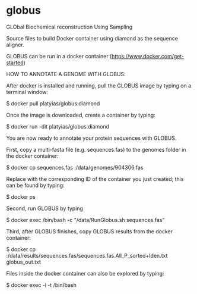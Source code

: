 # globus
GLObal Biochemical reconstruction Using Sampling

Source files to build Docker container using diamond as the sequence aligner.

GLOBUS can be run in a docker container (https://www.docker.com/get-started)

HOW TO ANNOTATE A GENOME WITH GLOBUS:

After docker is installed and running, pull the GLOBUS image by typing on a terminal window:

$ docker pull platyias/globus:diamond

Once the image is downloaded, create a container by typing:

$ docker run -dit platyias/globus:diamond

You are now ready to annotate your protein sequences with GLOBUS.

First, copy a multi-fasta file (e.g. sequences.fas) to the genomes folder in the docker container:

$ docker cp sequences.fas :/data/genomes/904306.fas

Replace with the corresponding ID of the container you just created; this can be found by typing:

$ docker ps

Second, run GLOBUS by typing

$ docker exec /bin/bash -c "/data/RunGlobus.sh sequences.fas"

Third, after GLOBUS finishes, copy GLOBUS results from the docker container:

$ docker cp :/data/results/sequences.fas/sequences.fas.All_P_sorted+Iden.txt globus_out.txt

Files inside the docker container can also be explored by typing:

$ docker exec -i -t /bin/bash
